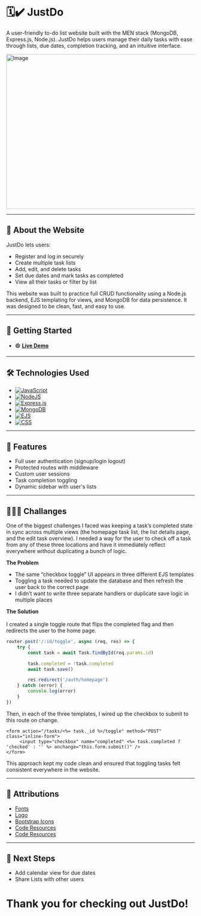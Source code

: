 # 🗓️✔️ JustDo 

A user-friendly to-do list website built with the MEN stack (MongoDB, Express.js, Node.js). JustDo helps users manage their daily tasks with ease through lists, due dates, completion tracking, and an intuitive interface.

<img width="945" height="413" alt="Image" src="https://github.com/user-attachments/assets/ef17e1be-25bd-4030-b250-bdc74ded1833" />

---

## 🌟 About the Website

JustDo lets users:
- Register and log in securely
- Create multiple task lists
- Add, edit, and delete tasks
- Set due dates and mark tasks as completed
- View all their tasks or filter by list

This website was built to practice full CRUD functionality using a Node.js backend, EJS templating for views, and MongoDB for data persistence. It was designed to be clean, fast, and easy to use.

---

## 🚀 Getting Started
- 🟢 [**Live Demo**](https://justdo-wje5.onrender.com)

---

## 🛠️ Technologies Used
- [![JavaScript](https://img.shields.io/badge/JavaScript-F7DF1E?logo=javascript&logoColor=000)](#)
- [![NodeJS](https://img.shields.io/badge/Node.js-6DA55F?logo=node.js&logoColor=white)](#)
- [![Express.js](https://img.shields.io/badge/Express.js-%23404d59.svg?logo=express&logoColor=%2361DAFB)](#)
- [![MongoDB](https://img.shields.io/badge/MongoDB-%234ea94b.svg?logo=mongodb&logoColor=white)](#)
- [![EJS](https://img.shields.io/badge/EJS-B4CA65?logo=ejs&logoColor=fff)](#)
- [![CSS](https://img.shields.io/badge/CSS-639?logo=css&logoColor=fff)](#)

---

## 📌 Features
- Full user authentication (signup/login logout)
- Protected routes with middleware
- Custom user sessions
- Task completion toggling
- Dynamic sidebar with user's lists 

---

## 🧗🏽‍♂️ Challanges
One of the biggest challenges I faced was keeping a task’s completed state in sync across multiple views (the homepage task list, the list details page, and the edit task overview). I needed a way for the user to check off a task from any of these three locations and have it immediately reflect everywhere without duplicating a bunch of logic.

**The Problem**
 - The same “checkbox toggle” UI appears in three different EJS templates
 - Toggling a task needed to update the database and then refresh the user back to the correct page
 - I didn’t want to write three separate handlers or duplicate save logic in multiple places

**The Solution** <br><br>
  I created a single toggle route that flips the completed flag and then redirects the user to the home page.

```js
router.post('/:id/toggle', async (req, res) => {
    try {
        const task = await Task.findById(req.params.id)

        task.completed = !task.completed
        await task.save()

        res.redirect('/auth/homepage')
    } catch (error) {
        console.log(error)
    }
})
```
Then, in each of the three templates, I wired up the checkbox to submit to this route on change.

```
<form action="/tasks/<%= task._id %>/toggle" method="POST" class="inline-form">
     <input type="checkbox" name="completed" <%= task.completed ? 'checked' : '' %> onchange="this.form.submit()" />
</form>
```
This approach kept my code clean and ensured that toggling tasks felt consistent everywhere in the website.

---

## 🔗 Attributions
- [Fonts](https://fonts.google.com/specimen/Nunito)
- [Logo](https://logo.com/dashboard)
- [Bootstrap Icons](https://icons.getbootstrap.com)
- [Code Resources](https://stackoverflow.com/questions/3200249/html-list-style-type-dash)
- [Code Resources](https://www.w3schools.com/jsref/jsref_toisostring.asp)

---

## 🔮 Next Steps
- Add calendar view for due dates
- Share Lists with other users

# Thank you for checking out JustDo!